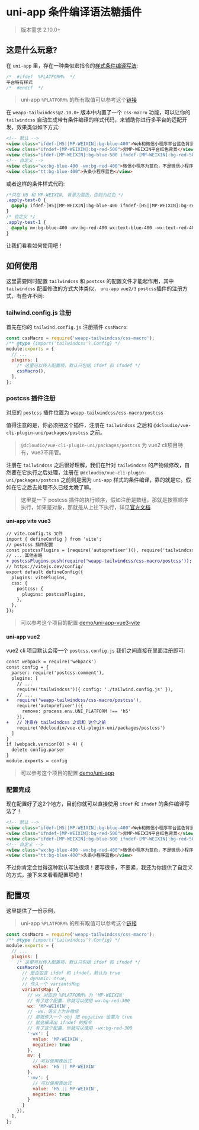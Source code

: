 # uni-app 条件编译语法糖插件

> 版本需求 2.10.0+

## 这是什么玩意?

在 `uni-app` 里，存在一种类似宏指令的[样式条件编译写法](https://uniapp.dcloud.net.cn/tutorial/platform.html#%E6%A0%B7%E5%BC%8F%E7%9A%84%E6%9D%A1%E4%BB%B6%E7%BC%96%E8%AF%91):

```css
/*  #ifdef  %PLATFORM%  */
平台特有样式
/*  #endif  */
```

> uni-app `%PLATFORM%` 的所有取值可以参考这个[链接](https://uniapp.dcloud.net.cn/tutorial/platform.html#preprocessor)

在 `weapp-tailwindcss@2.10.0+` 版本中内置了一个 `css-macro` 功能，可以让你的 `tailwindcss` 自动生成带有条件编译的样式代码，来辅助你进行多平台的适配开发，效果类似如下方式:

```html
<!-- 默认 -->
<view class="ifdef-[H5||MP-WEIXIN]:bg-blue-400">Web和微信小程序平台蓝色背景</view>
<view class="ifndef-[MP-WEIXIN]:bg-red-500">非MP-WEIXIN平台红色背景</view>
<view class="ifdef-[MP-WEIXIN]:bg-blue-500 ifndef-[MP-WEIXIN]:bg-red-500">微信小程序为蓝色，不是微信小程序为红色<view>
<!-- 自定义 -->
<view class="wx:bg-blue-400 -wx:bg-red-400">微信小程序为蓝色，不是微信小程序为红色</view>
<view class="tt:bg-blue-400">头条小程序蓝色</view>
```

或者这样的条件样式代码:

```css
/*只在 H5 和 MP-WEIXIN, 背景为蓝色，否则为红色 */
.apply-test-0 {
  @apply ifdef-[H5||MP-WEIXIN]:bg-blue-400 ifndef-[H5||MP-WEIXIN]:bg-red-400;
}
/* 自定义 */
.apply-test-1 {
  @apply mv:bg-blue-400 -mv:bg-red-400 wx:text-blue-400 -wx:text-red-400;
}
```

让我们看看如何使用吧！

## 如何使用

这里需要同时配置 `tailwindcss` 和 `postcss` 的配置文件才能起作用，其中 `tailwindcss` 配置修改的方式大体类似， `uni-app` `vue2/3` `postcss`插件的注册方式，有些许不同:

### tailwind.config.js 注册

首先在你的 `tailwind.config.js` 注册插件 `cssMacro`:

```js
const cssMacro = require('weapp-tailwindcss/css-macro');
/** @type {import('tailwindcss').Config} */
module.exports = {
  // ...
  plugins: [
    /* 这里可以传入配置项，默认只包括 ifdef 和 ifndef */
    cssMacro(),
  ],
};
```

### postcss 插件注册

对应的 `postcss` 插件位置为 `weapp-tailwindcss/css-macro/postcss`

值得注意的是，你必须把这个插件，注册在 `tailwindcss` 之后和 `@dcloudio/vue-cli-plugin-uni/packages/postcss` 之前。

> `@dcloudio/vue-cli-plugin-uni/packages/postcss` 为 vue2 cli项目特有，vue3不用管。

注册在 `tailwindcss` 之后很好理解，我们在针对 `tailwindcss` 的产物做修改，自然要在它执行之后处理，注册在 `@dcloudio/vue-cli-plugin-uni/packages/postcss` 之前则是因为 `uni-app` 样式的条件编译，靠的就是它。假如在它之后去处理不久已经太晚了嘛。

> 这里提一下 postcss 插件的执行顺序，假如注册是数组，那就是按照顺序执行，如果是对象，那就是从上往下执行，详见[官方文档](https://www.npmjs.com/package/postcss-load-config#ordering)

#### uni-app vite vue3

```diff
// vite.config.ts 文件
import { defineConfig } from 'vite';
// postcss 插件配置
const postcssPlugins = [require('autoprefixer')(), require('tailwindcss')()];
// ... 其他省略
+ postcssPlugins.push(require('weapp-tailwindcss/css-macro/postcss'));
// https://vitejs.dev/config/
export default defineConfig({
  plugins: vitePlugins,
  css: {
    postcss: {
      plugins: postcssPlugins,
    },
  },
});
```

> 可以参考这个项目的配置 [demo/uni-app-vue3-vite](https://github.com/sonofmagic/weapp-tailwindcss/tree/main/demo/uni-app-vue3-vite)

#### uni-app vue2

vue2 cli 项目默认会带一个 `postcss.config.js` 我们之间直接在里面注册即可:

```diff
const webpack = require('webpack')
const config = {
  parser: require('postcss-comment'),
  plugins: [
    // ...
    require('tailwindcss')({ config: './tailwind.config.js' }),
    // ...
+   require('weapp-tailwindcss/css-macro/postcss'),
    require('autoprefixer')({
      remove: process.env.UNI_PLATFORM !== 'h5'
    }),
+   // 注意在 tailwindcss 之后和 这个之前
    require('@dcloudio/vue-cli-plugin-uni/packages/postcss')
  ]
}
if (webpack.version[0] > 4) {
  delete config.parser
}
module.exports = config
```

> 可以参考这个项目的配置 [demo/uni-app](https://github.com/sonofmagic/weapp-tailwindcss/tree/main/demo/uni-app)

### 配置完成

现在配置好了这2个地方，目前你就可以直接使用 `ifdef` 和 `ifndef` 的条件编译写法了！

```html
<!-- 默认 -->
<view class="ifdef-[H5||MP-WEIXIN]:bg-blue-400">Web和微信小程序平台蓝色背景</view>
<view class="ifndef-[MP-WEIXIN]:bg-red-500">非MP-WEIXIN平台红色背景</view>
<view class="ifdef-[MP-WEIXIN]:bg-blue-500 ifndef-[MP-WEIXIN]:bg-red-500">微信小程序为蓝色，不是微信小程序为红色<view>
<!-- 自定义 -->
<view class="wx:bg-blue-400 -wx:bg-red-400">微信小程序为蓝色，不是微信小程序为红色</view>
<view class="tt:bg-blue-400">头条小程序蓝色</view>
```

不过你肯定会觉得这种默认写法很烦！要写很多，不要紧，我还为你提供了自定义的方式，接下来来看看配置项吧！

## 配置项

这里提供了一份示例，

> uni-app `%PLATFORM%` 的所有取值可以参考这个[链接](https://uniapp.dcloud.net.cn/tutorial/platform.html#preprocessor)

```js
const cssMacro = require('weapp-tailwindcss/css-macro');
/** @type {import('tailwindcss').Config} */
module.exports = {
  // ...
  plugins: [
    /* 这里可以传入配置项，默认只包括 ifdef 和 ifndef */
    cssMacro({
      // 是否包含 ifdef 和 ifndef，默认为 true
      // dynamic: true,
      // 传入一个 variantsMap
      variantsMap: {
        // wx 对应的 %PLATFORM% 为 'MP-WEIXIN'
        // 有了这个配置，你就可以使用 wx:bg-red-300
        wx: 'MP-WEIXIN',
        // -wx，语义上为非微信
        // 那就传入一个 obj 把 negative 设置为 true 
        // 就会编译出 ifndef 的指令
        // 有了这个配置，你就可以使用 -wx:bg-red-300
        '-wx': {
          value: 'MP-WEIXIN',
          negative: true
        },
        mv: {
          // 可以使用表达式
          value: 'H5 || MP-WEIXIN'
        },
        '-mv': {
          // 可以使用表达式
          value: 'H5 || MP-WEIXIN',
          negative: true
        }
      }
    }),
  ],
};
```
<!-- 
## 常见问题

### uni-app vue2 出现 Syntax Error CssSyntaxError Unknown word 错误

Syntax Error: HookWebpackError: Module build failed (from ./node_modules/@dcloudio/vue-cli-plugin-uni/packages/vue-loader/lib/loaders/stylePostLoader.js):
CssSyntaxError: .../uni-app-vue2-tailwind-vscode-template/src/pages/index/index.vue:50:2: Unknown word

请删除掉 `uni.scss` 这样的注释:

```css
/**
 */
```

这会导致 `postcss`报错

很奇怪

```css
/**/

/*
 */

/*
**/

/**
**/


```

都不会报错，偏偏那种case会 -->

